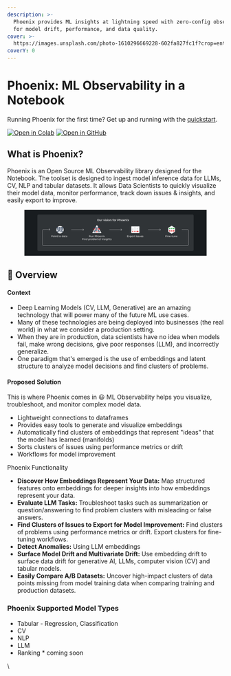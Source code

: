 ```yaml
---
description: >-
  Phoenix provides ML insights at lightning speed with zero-config observability
  for model drift, performance, and data quality.
cover: >-
  https://images.unsplash.com/photo-1610296669228-602fa827fc1f?crop=entropy&cs=tinysrgb&fm=jpg&ixid=MnwxOTcwMjR8MHwxfHNlYXJjaHw1fHxzcGFjZXxlbnwwfHx8fDE2NzkwOTMzODc&ixlib=rb-4.0.3&q=80
coverY: 0
---
```


# Phoenix: ML Observability in a Notebook

Running Phoenix for the first time? Get up and running with the [quickstart](tutorials-use-cases/quickstart.md).

[![Open in Colab](https://img.shields.io/static/v1?message=Open%20in%20Colab\&logo=googlecolab\&labelColor=grey\&color=blue\&logoColor=orange\&label=%20)](https://colab.research.google.com/github/Arize-ai/phoenix/blob/main/tutorials/quickstart.ipynb) [![Open in GitHub](https://img.shields.io/static/v1?message=Open%20in%20GitHub\&logo=github\&labelColor=grey\&color=blue\&logoColor=white\&label=%20)](https://github.com/Arize-ai/phoenix/blob/main/tutorials/quickstart.ipynb)

## What is Phoenix?

Phoenix is an Open Source ML Observability library designed for the Notebook. The toolset is designed to ingest model inference data for LLMs, CV, NLP and tabular datasets. It allows Data Scientists to quickly visualize their model data, monitor performance, track down issues & insights, and easily export to improve.&#x20;

<figure><img src=".gitbook/assets/Phoenix docs graphics-02.jpg" alt=""><figcaption></figcaption></figure>

## 🚀 Overview

#### Context&#x20;

* Deep Learning Models (CV, LLM, Generative) are an amazing technology that will power many of the future ML use cases. &#x20;
* Many of these technologies are being deployed into businesses (the real world) in what we consider a production setting.
* When they are in production, data scientists have no idea when models fail, make wrong decisions, give poor responses (LLM), and incorrectly generalize.&#x20;
* One paradigm that's emerged is the use of embeddings and latent structure to analyze model decisions and find clusters of problems.&#x20;

#### Proposed Solution

This is where Phoenix comes in 😃 ML Observability helps you visualize, troubleshoot, and monitor complex model data.

* Lightweight connections to dataframes&#x20;
* Provides easy tools to generate and visualize embeddings
* Automatically find clusters of embeddings that represent "ideas" that the model has learned (manifolds)&#x20;
* Sorts clusters of issues using performance metrics or drift
* Workflows for model improvement&#x20;



Phoenix Functionality&#x20;

* **Discover How Embeddings Represent Your Data:** Map structured features onto embeddings for deeper insights into how embeddings represent your data.&#x20;
* **Evaluate LLM Tasks:** Troubleshoot tasks such as summarization or question/answering to find problem clusters with misleading or false answers.&#x20;
* **Find Clusters of Issues to Export for Model Improvement:** Find clusters of problems using performance metrics or drift. Export clusters for fine-tuning workflows.&#x20;
* **Detect Anomalies:** Using LLM embeddings&#x20;
* **Surface Model Drift and Multivariate Drift:** Use embedding drift to surface data drift for generative AI, LLMs, computer vision (CV) and tabular models.
* **Easily Compare A/B Datasets:** Uncover high-impact clusters of data points missing from model training data when comparing training and production datasets.&#x20;

### Phoenix Supported Model Types

* Tabular - Regression, Classification&#x20;
* CV&#x20;
* NLP
* LLM
* Ranking \* coming soon

\

